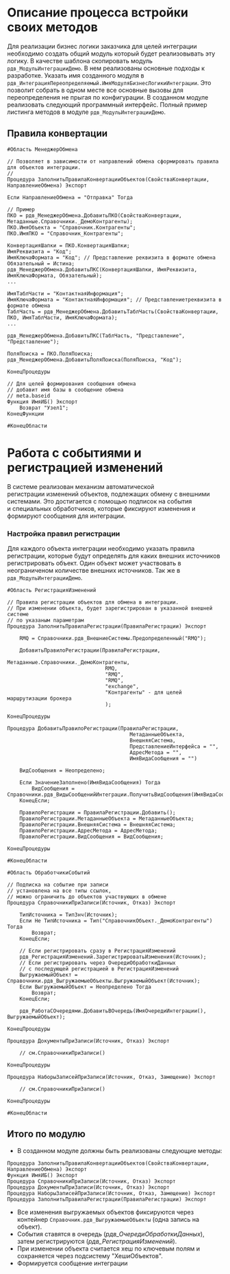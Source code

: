 # Описание процесса встройки своих методов

Для реализации бизнес логики заказчика для целей интеграции необходимо создать общий модуль который будет реализовывать эту логику.
В качестве шаблона скопировать модуль `рдв_МодульИнтеграцииДемо`. В нем реализованы основные подходы к разработке.
Указать имя созданного модуля в `рдв_ИнтеграцияПереопределяемый.ИмяМодуляБизнесЛогикиИнтеграции`. Это позволит собрать в одном месте все основные вызовы для переопределения не прыгая по конфигурации.
В созданном модуле реализовать следующий программный интерфейс. Полный пример листинга методов в модуле `рдв_МодульИнтеграцииДемо`.

## Правила конвертации
```
#Область МенеджерОбмена

// Позволяет в зависимости от направлений обмена сформировать правила для объектов интеграции.
// 
Процедура ЗаполнитьПравилаКонвертацииОбъектов(СвойстваКонвертации, НаправлениеОбмена) Экспорт

Если НаправлениеОбмена = "Отправка" Тогда

// Пример
ПКО = рдв_МенеджерОбмена.ДобавитьПКО(СвойстваКонвертации, Метаданные.Справочники._ДемоКонтрагенты);
ПКО.ИмяОбъекта = "Справочник.Контрагенты";
ПКО.ИмяПКО = "Справочник_Контрагенты";

КонвертацияШапки = ПКО.КонвертацияШапки;
ИмяРеквизита = "Код";
ИмяКлючаФормата = "Код"; // Представление реквизита в формате обмена
Обязательный = Истина;
рдв_МенеджерОбмена.ДобавитьПКС(КонвертацияШапки, ИмяРеквизита, ИмяКлючаФормата, Обязательный);
...

ИмяТаблЧасти = "КонтактнаяИнформация";
ИмяКлючаФормата = "КонтактнаяИнформация"; // Представлениетреквизита в формате обмена
ТаблЧасть = рдв_МенеджерОбмена.ДобавитьТаблЧасть(СвойстваКонвертации, ПКО, ИмяТаблЧасти, ИмяКлючаФормата);
...

рдв_МенеджерОбмена.ДобавитьПКС(ТаблЧасть, "Представление", "Представление");

ПоляПоиска = ПКО.ПоляПоиска;
рдв_МенеджерОбмена.ДобавитьПоляПоиска(ПоляПоиска, "Код");

КонецПроцедуры

// Для целей формирования сообщения обмена
// добавит имя базы в сообщение обмена
// meta.baseid
Функция ИмяИБ() Экспорт
	Возврат "Узел1";
КонецФункции

#КонецОбласти

```

# Работа с событиями и регистрацией изменений

В системе реализован механизм автоматической регистрации изменений объектов, подлежащих обмену с внешними системами. Это достигается с помощью подписок на события и специальных обработчиков, которые фиксируют изменения и формируют сообщения для интеграции.
### Настройка правил регистрации

Для каждого объекта интеграции необходимо указать правила регистрации, которые будут определять для каких внешних источников регистрировать объект. Один объект может участвовать в неограниченом количестве внешних источников.
Так же в `рдв_МодульИнтеграцииДемо`.

```
#Область РегистрацияИзменений

// Правила регистрации объектов для обмена в интеграции.
// При изменении объекта, будет зарегистрирован в указанной внешней системе
// по указаным параметрам
Процедура ЗаполнитьПравилаРегистрации(ПравилаРегистрации) Экспорт
		
	RMQ = Справочники.рдв_ВнешниеСистемы.Предопределенный("RMQ");
	
	ДобавитьПравилоРегистрации(ПравилаРегистрации, 
								Метаданные.Справочники._ДемоКонтрагенты, 
								RMQ, 
								"RMQ",
								"RMQ",
								"exchange",
								"Контрагенты" - для целей маршрутизации брокера
								);
								
КонецПроцедуры

Процедура ДобавитьПравилоРегистрации(ПравилаРегистрации, 
										МетаданныеОбъекта, 
										ВнешняяСистема,  
										ПредставлениеИнтерфейса = "", 
										АдресМетода = "", 
										ИмяВидаСообщения = "")

	ВидСообщения = Неопределено;
	
	Если ЗначениеЗаполнено(ИмяВидаСообщения) Тогда
		ВидСообщения = Справочники.рдв_ВидыСообщенийИнтеграции.ПолучитьВидСообщения(ИмяВидаСообщения);
	КонецЕсли;
											
	ПравилоРегистрации = ПравилаРегистрации.Добавить();
	ПравилоРегистрации.МетаданныеОбъекта = МетаданныеОбъекта;
	ПравилоРегистрации.ВнешняяСистема = ВнешняяСистема;
	ПравилоРегистрации.АдресМетода = АдресМетода;
	ПравилоРегистрации.ВидСообщения = ВидСообщения;
	
КонецПроцедуры

#КонецОбласти
```

```
#Область ОбработчикиСобытий

// Подписка на событие при записи
// установлена на все типы ссылок, 
// можно ограничить до объектов участвующих в обмене
Процедура СправочникиПриЗаписи(Источник, Отказ) Экспорт

	ТипИсточника = ТипЗнч(Источник);
	Если Не ТипИсточника = Тип("СправочникОбъект._ДемоКонтрагенты") Тогда
		Возврат;
	КонецЕсли;

	// Если регистрировать сразу в РегистрацияИзменений
	рдв_РегистрацияИзменений.ЗарегистрироватьИзменения(Источник);
	// Если регистрировать через ОчередиОбработкиДанных
	// с последующей регистрацией в РегистрацияИзменений
	ВыгружаемыйОбъект = Справочники.рдв_ВыгружаемыеОбъекты.ВыгружаемыйОбъект(Источник);
	Если ВыгружаемыйОбъект = Неопределено Тогда
		Возврат;
	КонецЕсли;
	
	рдв_РаботаСОчередями.ДобавитьВОчередь(ИмяОчередиИнтеграции(), ВыгружаемыйОбъект);
	
КонецПроцедуры

Процедура ДокументыПриЗаписи(Источник, Отказ) Экспорт
	
	// см.СправочникиПриЗаписи()

КонецПроцедуры

Процедура НаборыЗаписейПриЗаписи(Источник, Отказ, Замещение) Экспорт
	
	// см.СправочникиПриЗаписи()
	
КонецПроцедуры

#КонецОбласти
```

## Итого по модулю

- В созданном модуле должны быть реализованы следующие методы:
 ```
Процедура ЗаполнитьПравилаКонвертацииОбъектов(СвойстваКонвертации, НаправлениеОбмена) Экспорт
Функция ИмяИБ() Экспорт
Процедура СправочникиПриЗаписи(Источник, Отказ) Экспорт
Процедура ДокументыПриЗаписи(Источник, Отказ) Экспорт
Процедура НаборыЗаписейПриЗаписи(Источник, Отказ, Замещение) Экспорт
Процедура ЗаполнитьПравилаРегистрации(ПравилаРегистрации) Экспорт
 ```
- Все изменения выгружаемых объектов фиксируются через контейнер `Справочник.рдв_ВыгружаемыеОбъекты` (одна запись на объект).  
- События ставятся в очередь (_рдв_ОчередиОбработкиДанных_), затем регистрируются (_рдв_РегистрацияИзменений_).  
- При изменении объекта считается хеш по ключевым полям и сохраняется через подсистему "ХешиОбъектов". 
- Формируется сообщение интеграции